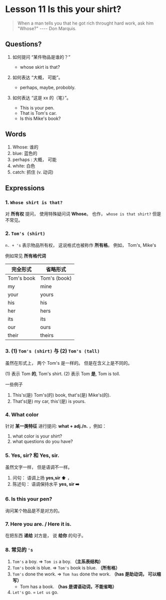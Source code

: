 # Lesson 11 Is this your shirt?

> When a man tells you that he got rich throught hard work, ask him "Whose?" ---- Don Marquis.

## Questions?

1. 如何提问 “某件物品是谁的？”
    + whose skirt is that?

2. 如何表达 “大概， 可能”。
    + perhaps, maybe, probobly.

3. 如何表达 “这是 xx 的（笔）”。
    + This is your pen. 
    + That is Tom's car.
    + Is this Mike's book?


## Words

1. Whose: 谁的
2. blue: 蓝色的
3. perhaps : 大概， 可能
4. white: 白色
5. catch: 抓住 (v. 动词)


## Expressions


### 1. `Whose shirt is that?`

对 **所有权** 提问， 使用特殊疑问词 **Whose**。 也作， `whose is that shirt?` 但是不常见。


### 2. `Tom's (shirt)`

`n. + 's` 表示物品所有权， 这说格式也被称作 **所有格**。 例如， Tom's, Mike's

例如常见 **所有格代词** 

| 完全形式| 省略形式 |
| - | - |
| Tom's book | Tom's (book) |
| my | mine |
| your | yours |
| his | his |
| her | hers |
| its | its |
| our | ours |
| their | theirs |

### 3. (1) `Tom's (shirt)` 与 (2) `Tom's (tall)`

虽然在形式上， 两个 Tom's 是一样的。 但是在含义上是不同的。

(1) 表示 Tom **的**, Tom's shirt.
(2) 表示 Tom **是**, Tom is toll.

一些例子

1. This's(是) Tom's(的) book, that's(是) Mike's(的).
2. That's(是) my car, this'(是) is yours.


### 4. What color

针对 **某一类特征** 进行提问: **what + adj./n.** ，例如： 

1. what color is your shirt?
2. what questions do you have?

### 5. Yes, sir? 和 Yes, sir.

虽然文字一样， 但是语调不一样。 

1. 问句： 语调上扬 **yes,sir ⬆️** ，
2. 陈述句： 语调保持水平 **yes, sir ➡️**


### 6. Is this your pen?

询问某个物品是不是对方的。

### 7. Here you are. / Here it is.

在把东西 **递给** 对方是， 说 **给你** 的句子。


### 8. 常见的 `'s`

1. `Tom's` a boy. => `Tom is` a boy. **（主系表结构）**
2. `Tom's` book is blue. => `Tom's` book is blue. **（所有格）**
3. `Tom's` done the work. => `Tom has` done the work. **（has 是助动词， 可以缩写）**
    + Tom has a book. **（has 是谓语动词，不能省略）**
4. `Let's` go. = `Let us` go.
